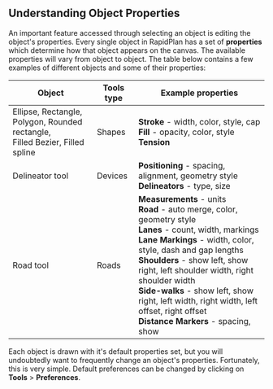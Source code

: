## Understanding Object Properties 

An important feature accessed through selecting an object is editing the object's properties. Every single object in RapidPlan has a set of **properties** which determine how that object appears on the canvas. The available properties will vary from object to object. The table below contains a few examples of different objects and some of their properties:

|Object                                                                            | Tools type |Example properties                                                                           |
|----------------------------------------------------------------------------------|------------|---------------------------------------------------------------------------------------------|
| Ellipse, Rectangle, Polygon, Rounded rectangle,<br>Filled Bezier, Filled spline  | Shapes     | **Stroke** - width, color, style, cap <br> **Fill** - opacity, color, style <br> **Tension**|
| Delineator tool                                                                  | Devices    | **Positioning** - spacing, alignment, geometry style <br> **Delineators** - type, size      |
| Road tool                                                                        | Roads      | **Measurements** - units <br> **Road** - auto merge, color, geometry style <br> **Lanes** - count, width, markings <br> **Lane Markings** - width, color, style, dash and gap lengths <br> **Shoulders** - show left, show right, left shoulder width, right shoulder width <br> **Side-walks** - show left, show right, left width, right width, left offset, right offset <br> **Distance Markers** - spacing, show         |


Each object is drawn with it's default properties set, but you will undoubtedly want to frequently change an object's properties. Fortunately, this is very simple. Default preferences can be changed by clicking on
**Tools** > **Preferences**.
